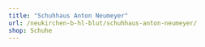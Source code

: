 ```yaml
---
title: "Schuhhaus Anton Neumeyer"
url: /neukirchen-b-hl-blut/schuhhaus-anton-neumeyer/
shop: Schuhe
---
```

